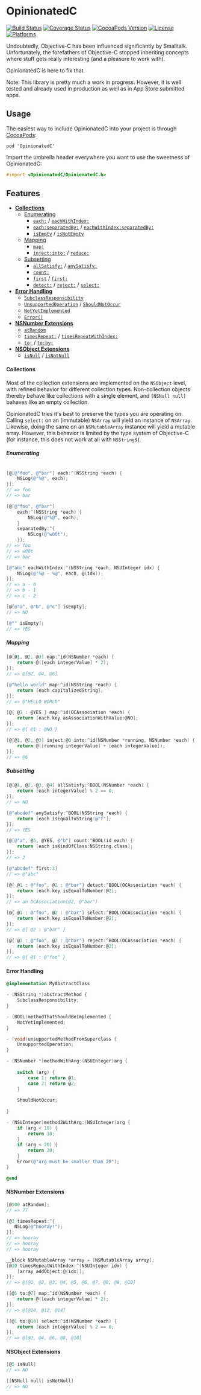 # OpinionatedC
[![Build Status](https://travis-ci.org/leoschweizer/OpinionatedC.svg?branch=master)](https://travis-ci.org/leoschweizer/OpinionatedC)
[![Coverage Status](https://coveralls.io/repos/leoschweizer/OpinionatedC/badge.svg?branch=master&service=github)](https://coveralls.io/github/leoschweizer/OpinionatedC?branch=master)
[![CocoaPods Version](https://img.shields.io/cocoapods/v/OpinionatedC.svg)](https://cocoapods.org/pods/OpinionatedC)
[![License](https://img.shields.io/cocoapods/l/OpinionatedC.svg)](https://cocoapods.org/pods/OpinionatedC)
[![Platforms](https://img.shields.io/cocoapods/p/OpinionatedC.svg)](https://cocoapods.org/pods/OpinionatedC)

Undoubtedly, Objective-C has been influenced significantly by Smalltalk. Unfortunately, the forefathers of 
Objective-C stopped inheriting concepts where stuff gets really interesting (and a pleasure to work with).

OpinionatedC is here to fix that.

Note: This library is pretty much a work in progress. However, it is well tested and already used in production
as well as in App Store submitted apps.

## Usage
The easiest way to include OpinionatedC into your project is through [CocoaPods](http://cocoapods.org/):
```
pod 'OpinionatedC'
```
Import the umbrella header everywhere you want to use the sweetness of OpinionatedC:
```objectivec
#import <OpinionatedC/OpinionatedC.h>
```

## Features
* [**Collections**](https://github.com/leoschweizer/OpinionatedC#collections)
  * [Enumerating](https://github.com/leoschweizer/OpinionatedC#enumerating)
    * [`each:`](https://github.com/leoschweizer/OpinionatedC#enumerating) / [`eachWithIndex:`](https://github.com/leoschweizer/OpinionatedC#enumerating)
    * [`each:separatedBy:`](https://github.com/leoschweizer/OpinionatedC#enumerating) / [`eachWithIndex:separatedBy:`](https://github.com/leoschweizer/OpinionatedC#enumerating)
    * [`isEmpty`](https://github.com/leoschweizer/OpinionatedC#enumerating) / [`isNotEmpty`](https://github.com/leoschweizer/OpinionatedC#enumerating)
  * [Mapping](https://github.com/leoschweizer/OpinionatedC#mapping)
    * [`map:`](https://github.com/leoschweizer/OpinionatedC#mapping)
    * [`inject:into:`](https://github.com/leoschweizer/OpinionatedC#mapping) / [`reduce:`](https://github.com/leoschweizer/OpinionatedC#mapping)
  * [Subsetting](https://github.com/leoschweizer/OpinionatedC#subsetting)
    * [`allSatisfy:`](https://github.com/leoschweizer/OpinionatedC#subsetting) / [`anySatisfy:`](https://github.com/leoschweizer/OpinionatedC#subsetting) 
    * [`count:`](https://github.com/leoschweizer/OpinionatedC#subsetting)
	* [`first`](https://github.com/leoschweizer/OpinionatedC#subsetting) / [`first:`](https://github.com/leoschweizer/OpinionatedC#subsetting)
    * [`detect:`](https://github.com/leoschweizer/OpinionatedC#subsetting) / [`reject:`](https://github.com/leoschweizer/OpinionatedC#subsetting) / [`select:`](https://github.com/leoschweizer/OpinionatedC#subsetting)
* [**Error Handling**](https://github.com/leoschweizer/OpinionatedC#error-handling)
  * [`SubclassResponsibility`](https://github.com/leoschweizer/OpinionatedC#error-handling)
  * [`UnsupportedOperation`](https://github.com/leoschweizer/OpinionatedC#error-handling) / [`ShouldNotOccur`](https://github.com/leoschweizer/OpinionatedC#error-handling)
  * [`NotYetImplemented`](https://github.com/leoschweizer/OpinionatedC#error-handling)
  * [`Error()`](https://github.com/leoschweizer/OpinionatedC#error-handling)
* [**NSNumber Extensions**](https://github.com/leoschweizer/OpinionatedC#nsnumber-extensions)
  * [`atRandom`](https://github.com/leoschweizer/OpinionatedC#nsnumber-extensions)
  * [`timesRepeat:`](https://github.com/leoschweizer/OpinionatedC#nsnumber-extensions) / [`timesRepeatWithIndex:`](https://github.com/leoschweizer/OpinionatedC#nsnumber-extensions)
  * [`to:`](https://github.com/leoschweizer/OpinionatedC#nsnumber-extensions) / [`to:by:`](https://github.com/leoschweizer/OpinionatedC#nsnumber-extensions)
* [**NSObject Extensions**](https://github.com/leoschweizer/OpinionatedC#nsobject-extensions)
  * [`isNull`](https://github.com/leoschweizer/OpinionatedC#nsobject-extensions) / [`isNotNull`](https://github.com/leoschweizer/OpinionatedC#nsobject-extensions)


#### Collections
Most of the collection extensions are implemented on the `NSObject` level, with refined behavior for different 
collection types. Non-collection objects thereby behave like collections with a single element, and `[NSNull null]`
bahaves like an empty collection.

OpinionatedC tries it's best to preserve the types you are operating on. Calling `select:` on an (immutable) `NSArray`
will yield an instance of `NSArray`. Likewise, doing the same on an `NSMutableArray` instance will yield a mutable
array. However, this behavior is limited by the type system of Objective-C (for instance, this does not work
at all with `NSString`s).

##### Enumerating
```objectivec

[@[@"foo", @"bar"] each:^(NSString *each) {
    NSLog(@"%@", each);
}];
// => foo
// => bar

[@[@"foo", @"bar"] 
    each:^(NSString *each) {
        NSLog(@"%@", each);
    }
    separatedBy:^{
        NSLog(@"w00t");
    }];
// => foo
// => w00t
// => bar

[@"abc" eachWithIndex:^(NSString *each, NSUInteger idx) {
    NSLog(@"%@ - %@", each, @(idx));
}];
// => a - 0
// => b - 1
// => c - 2

[@[@"a", @"b", @"c"] isEmpty];
// => NO

[@"" isEmpty];
// => YES

```

##### Mapping
```objectivec
[@[@1, @2, @3] map:^id(NSNumber *each) {
    return @([each integerValue] * 2);
}];
// => @[@2, @4, @6]

[@"hello world" map:^id(NSString *each) { 
    return [each capitalizedString];
}];
// => @"HELLO WORLD"

[@{ @1 : @YES } map:^id(OCAssociation *each) { 
    return [each.key asAssociationWithValue:@NO];
}];
// => @{ @1 : @NO }

[@[@1, @2, @3] inject:@0 into:^id(NSNumber *running, NSNumber *each) {
    return @([running integerValue] + [each integerValue]);
}];
// => @6
```

##### Subsetting
```objectivec
[@[@1, @2, @3, @4] allSatisfy:^BOOL(NSNumber *each) {
    return [each integerValue] % 2 == 0;
}];
// => NO

[@"abcdef" anySatisfy:^BOOL(NSString *each) { 
    return [each isEqualToString:@"f"];
}];
// => YES

[@[@"a", @5, @YES, @"b"] count:^BOOL(id each) {
    return [each isKindOfClass:NSString.class];
}];
// => 2

[@"abcdef" first:3]
// => @"abc"

[@{ @1 : @"foo", @2 : @"bar"} detect:^BOOL(OCAssociation *each) {
    return [each.key isEqualToNumber:@2];
}];
// => an OCAssociation(@2, @"bar")

[@{ @1 : @"foo", @2 : @"bar"} select:^BOOL(OCAssociation *each) {
    return [each.key isEqualToNumber:@2];
}];
// => @{ @2 : @"bar" }

[@{ @1 : @"foo", @2 : @"bar"} reject:^BOOL(OCAssociation *each) {
    return [each.key isEqualToNumber:@2];
}];
// => @{ @1 : @"foo" }
```

#### Error Handling
```objectivec
@implementation MyAbstractClass

- (NSString *)abstractMethod {
    SubclassResponsibility;
}

- (BOOL)methodThatShouldBeImplemented {
    NotYetImplemented;
}

- (void)unsupportedMethodFromSuperclass {
    UnsupportedOperation;
}

- (NSNumber *)methodWithArg:(NSUInteger)arg {
    
    switch (arg) {
        case 1: return @1;
        case 2: return @2;
    }
    
    ShouldNotOccur;
    
}

- (NSUInteger)method2WithArg:(NSUInteger)arg {
    if (arg < 10) {
        return 10;
    }
    if (arg < 20) {
        return 20;
    }
    Error(@"arg must be smaller than 20");
}

@end
```


#### NSNumber Extensions
```objectivec
[@100 atRandom];
// => 77

[@3 timesRepeat:^{ 
   NSLog(@"hooray!"); 
}];
// => hooray
// => hooray
// => hooray

__block NSMutableArray *array = [NSMutableArray array];
[@10 timesRepeatWithIndex:^(NSUInteger idx) {
    [array addObject:@(idx)];
}];
// => @[@1, @2, @3, @4, @5, @6, @7, @8, @9, @10]

[[@5 to:@7] map:^id(NSNumber *each) {
    return @([each integerValue] * 2);
}];
// => @[@10, @12, @14]

[[@1 to:@10] select:^id(NSNumber *each) {
    return [each integerValue] % 2 == 0;
}];
// => @[@2, @4, @6, @8, @10]
```


#### NSObject Extensions
```objectivec
[@5 isNull]
// => NO

[[NSNull null] isNotNull]
// => NO
```

